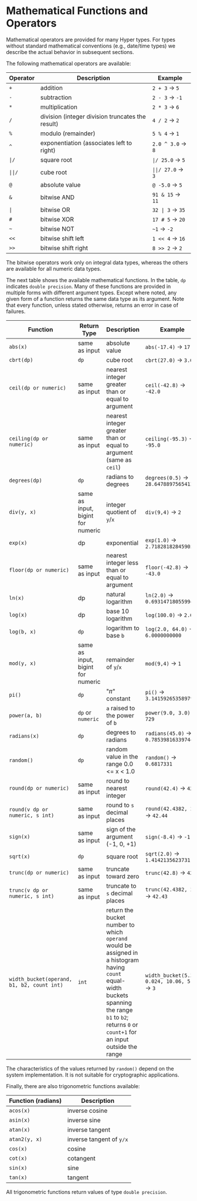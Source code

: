 # Mathematical Functions and Operators

Mathematical operators are provided for many Hyper types. For types
without standard mathematical conventions (e.g., date/time types) we
describe the actual behavior in subsequent sections.

The following mathematical operators are available:

Operator  |Description                                      |Example
----------|-------------------------------------------------|-------------
`+`       |addition                                         |`2 + 3` → `5`
`-`       |subtraction                                      |`2 - 3` → `-1`
`*`       |multiplication                                   |`2 * 3` → `6`
`/`       |division (integer division truncates the result) |`4 / 2` → `2`
`%`       |modulo (remainder)                               |`5 % 4` → `1`
`^`       |exponentiation (associates left to right)        |`2.0 ^ 3.0` → `8`
<code>&#124;/</code>       |square root                     |<code>&#124;/ 25.0</code> → `5`
<code>&#124;&#124;/</code> |cube root                       |<code>&#124;&#124;/ 27.0</code> → `3`
`@`       |absolute value                                   |`@ -5.0` → `5`
`&`       |bitwise AND                                      |`91 & 15` → `11`
<code>&#124;</code>        |bitwise OR                      |<code>32 &#124; 3</code> → `35`
`#`       |bitwise XOR                                      |`17 # 5` → `20`
`~`       |bitwise NOT                                      |`~1` → `-2`
`<<`      |bitwise shift left                               |`1 << 4` → `16`
`>>`      |bitwise shift right                              |`8 >> 2` → `2`

The bitwise operators work only on integral data types, whereas the
others are available for all numeric data types.

The next table shows the available mathematical functions. In the table,
`dp` indicates `double precision`. Many of these functions are provided
in multiple forms with different argument types. Except where noted,
any given form of a function returns the same data type as its argument.
Note that every function, unless stated otherwise, returns an error in
case of failures.

Function | Return Type | Description | Example
 ---|---|---|---
`abs(x)` | same as input | absolute value | `abs(-17.4)` → `17.4`
`cbrt(dp)` | `dp` | cube root | `cbrt(27.0)` → `3.0`
`ceil(dp or numeric)` | same as input | nearest integer greater than or equal to argument | `ceil(-42.8)` → `-42.0`
`ceiling(dp or numeric)` | same as input | nearest integer greater than or equal to argument (same as `ceil`) | `ceiling(-95.3)` → `-95.0`
`degrees(dp)` | `dp` | radians to degrees | `degrees(0.5)` → `28.6478897565412`
`div(y, x)` | same as input, bigint for numeric | integer quotient of `y`/`x` | `div(9,4)` → `2`
`exp(x)` | dp | exponential | `exp(1.0)` → `2.71828182845905`
`floor(dp or numeric)` | same as input | nearest integer less than or equal to argument | `floor(-42.8)` → `-43.0`
`ln(x)` | dp | natural logarithm | `ln(2.0)` → `0.693147180559945`
`log(x)` | dp | base 10 logarithm | `log(100.0)` → `2.0`
`log(b, x)` | `dp` | logarithm to base `b` | `log(2.0, 64.0)` → `6.0000000000`
`mod(y, x)` | same as input, bigint for numeric | remainder of `y`/`x` | `mod(9,4)` → `1`
`pi()` | `dp` | "𝜋" constant | `pi()` → `3.14159265358979`
`power(a, b)` | `dp` or `numeric` | `a` raised to the power of `b` | `power(9.0, 3.0)` → `729`
`radians(x)` | `dp` | degrees to radians | `radians(45.0)` → `0.785398163397448`
`random()`  |`dp` |random value in the range 0.0  <= x < 1.0 | `random()` → `0.6817331`
`round(dp or numeric)` | same as input | round to nearest integer | `round(42.4)` → `42`
`round(v dp or numeric, s int)` | same as input | round to `s` decimal places | `round(42.4382, 2)` → `42.44`
`sign(x)` | same as input | sign of the argument (-1, 0, +1) | `sign(-8.4)` → `-1`
`sqrt(x)` | `dp` | square root | `sqrt(2.0)` → `1.4142135623731`
`trunc(dp or numeric)` | same as input | truncate toward zero | `trunc(42.8)` → `42`
`trunc(v dp or numeric, s int)` | same as input | truncate to `s` decimal places | `trunc(42.4382, 2)` → `42.43`
`width_bucket(operand, b1, b2, count int)` | `int` | return the bucket number to which `operand` would be assigned in a histogram having `count` equal-width buckets spanning the range `b1` to `b2`; returns `0` or `count+1` for an input outside the range | `width_bucket(5.35, 0.024, 10.06, 5)` → `3`

The characteristics of the values returned by `random()` depend on the
system implementation. It is not suitable for cryptographic
applications.

Finally, there are also trigonometric functions available:

Function (radians)  |Description
--------------------|--------------------------
`acos(x)`           |inverse cosine
`asin(x)`           |inverse sine
`atan(x)`           |inverse tangent
`atan2(y, x)`       |inverse tangent of `y/x`
`cos(x)`            |cosine
`cot(x)`            |cotangent
`sin(x)`            |sine
`tan(x)`            |tangent

 All trigonometric functions return values of
type `double precision`.